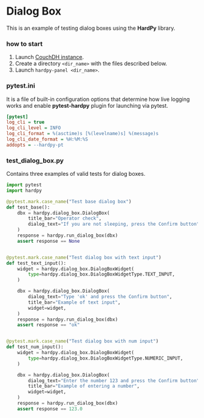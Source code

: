 # Dialog Box

This is an example of testing dialog boxes using the **HardPy** library.

### how to start

1. Launch [CouchDH instance](../documentation/database.md#couchdb-instance).
2. Create a directory `<dir_name>` with the files described below.
3. Launch `hardpy-panel <dir_name>`.

### pytest.ini

It is a file of built-in configuration options that determine how live logging works and
enable **pytest-hardpy** plugin for launching via pytest.

```ini
[pytest]
log_cli = true
log_cli_level = INFO
log_cli_format = %(asctime)s [%(levelname)s] %(message)s
log_cli_date_format = %H:%M:%S
addopts = --hardpy-pt
```

### test_dialog_box.py

Contains three examples of valid tests for dialog boxes.

```python
import pytest
import hardpy

@pytest.mark.case_name("Test base dialog box")
def test_base():
    dbx = hardpy.dialog_box.DialogBox(
        title_bar="Operator check",
        dialog_text="If you are not sleeping, press the Confirm button",
    )
    response = hardpy.run_dialog_box(dbx)
    assert response == None


@pytest.mark.case_name("Test dialog box with text input")
def test_text_input():
    widget = hardpy.dialog_box.DialogBoxWidget(
        type=hardpy.dialog_box.DialogBoxWidgetType.TEXT_INPUT,
    )

    dbx = hardpy.dialog_box.DialogBox(
        dialog_text="Type 'ok' and press the Confirm button",
        title_bar="Example of text input",
        widget=widget,
    )
    response = hardpy.run_dialog_box(dbx)
    assert response == "ok"


@pytest.mark.case_name("Test dialog box with num input")
def test_num_input():
    widget = hardpy.dialog_box.DialogBoxWidget(
        type=hardpy.dialog_box.DialogBoxWidgetType.NUMERIC_INPUT,
    )

    dbx = hardpy.dialog_box.DialogBox(
        dialog_text="Enter the number 123 and press the Confirm button",
        title_bar="Example of entering a number",
        widget=widget,
    )
    response = hardpy.run_dialog_box(dbx)
    assert response == 123.0
```

